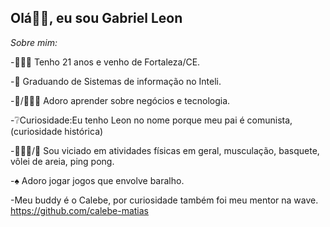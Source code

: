 <h2>Olá👋🏻, eu sou Gabriel Leon</h2>

*Sobre mim:*

-👨🏻‍🦱 Tenho 21 anos e venho de Fortaleza/CE.

-📖 Graduando de Sistemas de informação no Inteli.

-💸/👨🏻‍💻 Adoro aprender sobre negócios e tecnologia.

-❔Curiosidade:Eu tenho Leon no nome porque meu pai é comunista,(curiosidade histórica)

-🏋🏻‍♂️/🏀 Sou viciado em atividades físicas em geral, musculação, basquete, vôlei de areia, ping pong.

-♠️ Adoro jogar jogos que envolve baralho.

-Meu buddy é o Calebe, por curiosidade também foi meu mentor na wave.
https://github.com/calebe-matias
